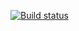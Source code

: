 [![Build status](https://ci.appveyor.com/api/projects/status/4wpo61aqlmcaa8j7?svg=true)](https://ci.appveyor.com/project/An980/auto-04)
